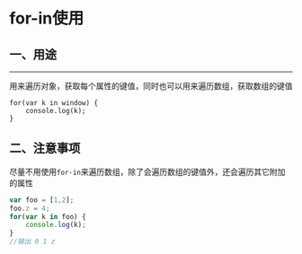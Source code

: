 # for-in使用

## 一、用途
-----
用来遍历对象，获取每个属性的键值，同时也可以用来遍历数组，获取数组的键值

```
for(var k in window) {
	console.log(k);
}
```

## 二、注意事项
尽量不用使用`for-in`来遍历数组，除了会遍历数组的键值外，还会遍历其它附加的属性
```javascript
var foo = [1,2];
foo.z = 4;
for(var k in foo) {
	console.log(k);
}
//输出 0 1 z
```
